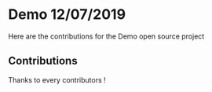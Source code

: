 # Demo 12/07/2019

Here are the contributions for the Demo open source project

## Contributions

Thanks to every contributors !

